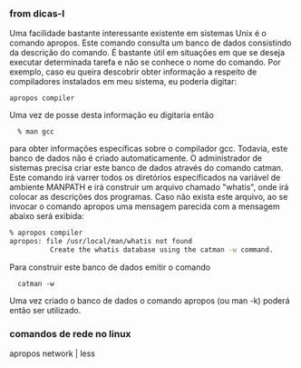 ### from dicas-l

Uma facilidade bastante interessante existente em sistemas Unix é o comando
apropos. Este comando consulta um banco de dados consistindo da descrição do
comando. É bastante útil em situações em que se deseja executar determinada
tarefa e não se conhece o nome do comando. Por exemplo, caso eu queira
descobrir obter informação a respeito de compiladores instalados em meu
sistema, eu poderia digitar:

    apropos compiler

Uma vez de posse desta informação eu digitaria então

      % man gcc


para obter informações específicas sobre o compilador gcc.  Todavia, este banco
de dados não é criado automaticamente. O administrador de sistemas precisa
criar este banco de dados através do comando catman. Este comando irá varrer
todos os diretórios especificados na variável de ambiente MANPATH e irá
construir um arquivo chamado "whatis", onde irá colocar as descrições dos
programas. Caso não exista este arquivo, ao se invocar o comando apropos uma
mensagem parecida com a mensagem abaixo será exibida:

``` sh
% apropos compiler
apropos: file /usr/local/man/whatis not found
          Create the whatis database using the catman -w command.
```

Para construir este banco de dados emitir o comando

      catman -w

Uma vez criado o banco de dados o comando apropos (ou man -k) poderá então ser
utilizado.

### comandos de rede no linux

apropos network | less
